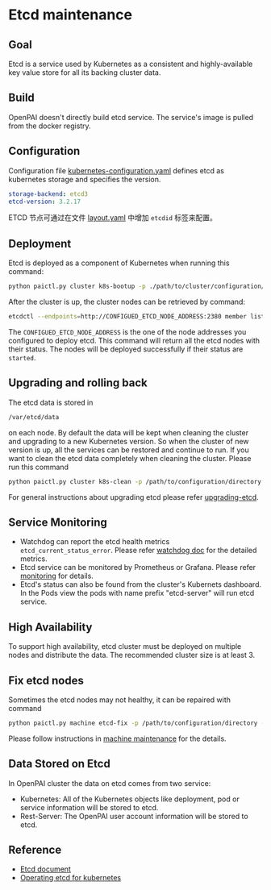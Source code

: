 # Etcd maintenance

## Goal

Etcd is a service used by Kubernetes as a consistent and highly-available key value store for all its backing cluster data.

## Build

OpenPAI doesn't directly build etcd service. The service's image is pulled from the docker registry.

## Configuration

Configuration file [kubernetes-configuration.yaml](../../../examples/cluster-configuration/kubernetes-configuration.yaml) defines etcd as kubernetes storage and specifies the version.

```yaml
storage-backend: etcd3
etcd-version: 3.2.17
```

ETCD 节点可通过在文件 [layout.yaml](../../../examples/cluster-configuration/layout.yaml) 中增加 `etcdid` 标签来配置。

## Deployment

Etcd is deployed as a component of Kubernetes when running this command:

```bash
python paictl.py cluster k8s-bootup -p ./path/to/cluster/configuration/dir
```

After the cluster is up, the cluster nodes can be retrieved by command:

```bash
etcdctl --endpoints=http://CONFIGUED_ETCD_NODE_ADDRESS:2380 member list
```

The `CONFIGUED_ETCD_NODE_ADDRESS` is the one of the node addresses you configured to deploy etcd. This command will return all the etcd nodes with their status. The nodes will be deployed successfully if their status are `started`.

## Upgrading and rolling back

The etcd data is stored in

```bash
/var/etcd/data
```

on each node. By default the data will be kept when cleaning the cluster and upgrading to a new Kubernetes version. So when the cluster of new version is up, all the services can be restored and continue to run. If you want to clean the etcd data completely when cleaning the cluster. Please run this command

```bash
python paictl.py cluster k8s-clean -p /path/to/configuration/directory -f
```

For general instructions about upgrading etcd please refer [upgrading-etcd](https://kubernetes.io/docs/tasks/administer-cluster/configure-upgrade-etcd/#upgrading-and-rolling-back-etcd-clusters).

## Service Monitoring

- Watchdog can report the etcd health metrics `etcd_current_status_error`. Please refer [watchdog doc](../alerting/watchdog-metrics.md) for the detailed metrics.
- Etcd service can be monitored by Prometheus or Grafana. Please refer [monitoring](https://coreos.com/etcd/docs/latest/op-guide/monitoring.html) for details.
- Etcd's status can also be found from the cluster's Kubernets dashboard. In the Pods view the pods with name prefix "etcd-server" will run etcd service.

## High Availability

To support high availability, etcd cluster must be deployed on multiple nodes and distribute the data. The recommended cluster size is at least 3.

## Fix etcd nodes

Sometimes the etcd nodes may not healthy, it can be repaired with command

```bash
python paictl.py machine etcd-fix -p /path/to/configuration/directory -l /path/to/your/errornodelist.yaml
```

Please follow instructions in [machine maintenance](../paictl/paictl-manual.md#Machine) for the details.

## Data Stored on Etcd

In OpenPAI cluster the data on etcd comes from two service:

- Kubernetes: All of the Kubernetes objects like deployment, pod or service information will be stored to etcd.
- Rest-Server: The OpenPAI user account information will be stored to etcd.

## Reference

- [Etcd document](https://coreos.com/etcd/docs/latest/docs.html#documentation)
- [Operating etcd for kubernetes](https://kubernetes.io/docs/tasks/administer-cluster/configure-upgrade-etcd/)